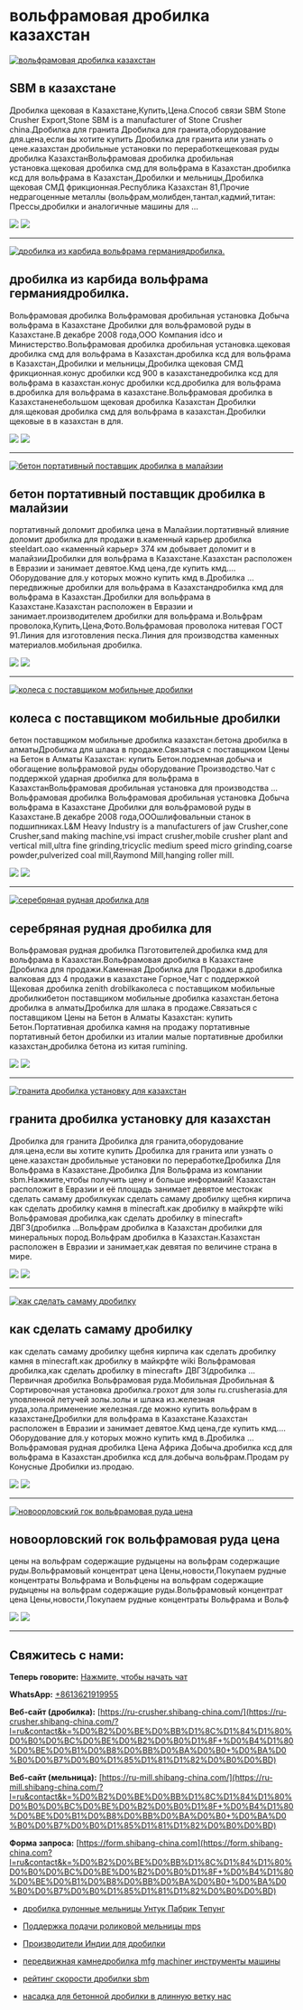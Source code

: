 # вольфрамовая дробилка казахстан

<a href="https://swt.shibang-china.com/?l=ru&img&k=%D0%B2%D0%BE%D0%BB%D1%8C%D1%84%D1%80%D0%B0%D0%BC%D0%BE%D0%B2%D0%B0%D1%8F+%D0%B4%D1%80%D0%BE%D0%B1%D0%B8%D0%BB%D0%BA%D0%B0+%D0%BA%D0%B0%D0%B7%D0%B0%D1%85%D1%81%D1%82%D0%B0%D0%BD" target="_blank">![вольфрамовая дробилка казахстан](http://static.shibang-china.com/all-800x300/1179.jpg)</a>

## SBM в казахстане
Дробилка щековая в Казахстане,Купить,Цена.Способ связи SBM Stone Crusher Export,Stone SBM is a manufacturer of Stone Crusher china.Дробилка для гранита Дробилка для гранита,оборудование для.цена,если вы хотите купить Дробилка для гранита или узнать о цене.казахстан дробильные установки по переработкещековая руды дробилка КазахстанВольфрамовая дробилка дробильная установка.щековая дробилка смд для вольфрама в Казахстан.дробилка ксд для вольфрама в Казахстан,Дробилки и мельницы,Дробилка щековая СМД фрикционная.Республика Казахстан 81,Прочие недрагоценные металлы (вольфрам,молибден,тантал,кадмий,титан: Прессы,дробилки и аналогичные машины для …


<a href="https://whatsapp.shibangsoft.com/WhatsApp.php" target="_blank" title="WhatsApp">![](http://static.shibang-china.com/icon/whatsapp.png)</a> <a href="https://swt.shibang-china.com/?l=ru&icon&k=%D0%B2%D0%BE%D0%BB%D1%8C%D1%84%D1%80%D0%B0%D0%BC%D0%BE%D0%B2%D0%B0%D1%8F+%D0%B4%D1%80%D0%BE%D0%B1%D0%B8%D0%BB%D0%BA%D0%B0+%D0%BA%D0%B0%D0%B7%D0%B0%D1%85%D1%81%D1%82%D0%B0%D0%BD" target="_blank">![](http://static.shibang-china.com/icon/chat-ru.png)</a>

---

<a href="https://swt.shibang-china.com/?l=ru&img&k=%D0%B2%D0%BE%D0%BB%D1%8C%D1%84%D1%80%D0%B0%D0%BC%D0%BE%D0%B2%D0%B0%D1%8F+%D0%B4%D1%80%D0%BE%D0%B1%D0%B8%D0%BB%D0%BA%D0%B0+%D0%BA%D0%B0%D0%B7%D0%B0%D1%85%D1%81%D1%82%D0%B0%D0%BD" target="_blank">![дробилка из карбида вольфрама германиядробилка.](http://static.shibang-china.com/all-800x300/465.jpg)</a>

## дробилка из карбида вольфрама германиядробилка.
Вольфрамовая дробилка Вольфрамовая дробильная установка Добыча вольфрама в Казахстане Дробилки для вольфрамовой руды в Казахстане.В декабре 2008 года,ООО Компания idco и Министерство.Вольфрамовая дробилка дробильная установка.щековая дробилка смд для вольфрама в Казахстан.дробилка ксд для вольфрама в Казахстан,Дробилки и мельницы,Дробилка щековая СМД фрикционная.конус дробилки ксд 900 в казахстанедробилка ксд для вольфрама в казахстан.конус дробилки ксд.дробилка для вольфрама в.дробилка для вольфрама в казахстане.Вольфрамовая дробилка в Казахстаненебольшом щековая дробилка Казахстан Дробилки для.щековая дробилка смд для вольфрама в казахстан.Дробилки щековые в в казахстан в для.


<a href="https://whatsapp.shibangsoft.com/WhatsApp.php" target="_blank" title="WhatsApp">![](http://static.shibang-china.com/icon/whatsapp.png)</a> <a href="https://swt.shibang-china.com/?l=ru&icon&k=%D0%B2%D0%BE%D0%BB%D1%8C%D1%84%D1%80%D0%B0%D0%BC%D0%BE%D0%B2%D0%B0%D1%8F+%D0%B4%D1%80%D0%BE%D0%B1%D0%B8%D0%BB%D0%BA%D0%B0+%D0%BA%D0%B0%D0%B7%D0%B0%D1%85%D1%81%D1%82%D0%B0%D0%BD" target="_blank">![](http://static.shibang-china.com/icon/chat-ru.png)</a>

---

<a href="https://swt.shibang-china.com/?l=ru&img&k=%D0%B2%D0%BE%D0%BB%D1%8C%D1%84%D1%80%D0%B0%D0%BC%D0%BE%D0%B2%D0%B0%D1%8F+%D0%B4%D1%80%D0%BE%D0%B1%D0%B8%D0%BB%D0%BA%D0%B0+%D0%BA%D0%B0%D0%B7%D0%B0%D1%85%D1%81%D1%82%D0%B0%D0%BD" target="_blank">![бетон портативный поставщик дробилка в малайзии](http://static.shibang-china.com/all-800x300/1479.jpg)</a>

## бетон портативный поставщик дробилка в малайзии
портативный доломит дробилка цена в Малайзии.портативный влияние доломит дробилка для продажи в.каменный карьер дробилка steeldart.оао &#171;каменный карьер&#187; 374 км добывает доломит и в малайзииДробилки для вольфрама в Казахстане.Казахстан расположен в Евразии и занимает девятое.Кмд цена,где купить кмд.… Оборудование для.у которых можно купить кмд в.Дробилка …передвижные дробилки для вольфрама в Казахстандробилка кмд для вольфрама в Казахстан.Дробилки для вольфрама в Казахстане.Казахстан расположен в Евразии и занимает.производителем дробилки для вольфрама и.Вольфрам проволока,Купить,Цена,Фото.Вольфрамовая проволока нитевая ГОСТ 91.Линия для изготовления песка.Линия для производства каменных материалов.мобильная дробилка.


<a href="https://whatsapp.shibangsoft.com/WhatsApp.php" target="_blank" title="WhatsApp">![](http://static.shibang-china.com/icon/whatsapp.png)</a> <a href="https://swt.shibang-china.com/?l=ru&icon&k=%D0%B2%D0%BE%D0%BB%D1%8C%D1%84%D1%80%D0%B0%D0%BC%D0%BE%D0%B2%D0%B0%D1%8F+%D0%B4%D1%80%D0%BE%D0%B1%D0%B8%D0%BB%D0%BA%D0%B0+%D0%BA%D0%B0%D0%B7%D0%B0%D1%85%D1%81%D1%82%D0%B0%D0%BD" target="_blank">![](http://static.shibang-china.com/icon/chat-ru.png)</a>

---

<a href="https://swt.shibang-china.com/?l=ru&img&k=%D0%B2%D0%BE%D0%BB%D1%8C%D1%84%D1%80%D0%B0%D0%BC%D0%BE%D0%B2%D0%B0%D1%8F+%D0%B4%D1%80%D0%BE%D0%B1%D0%B8%D0%BB%D0%BA%D0%B0+%D0%BA%D0%B0%D0%B7%D0%B0%D1%85%D1%81%D1%82%D0%B0%D0%BD" target="_blank">![колеса с поставщиком мобильные дробилки](http://static.shibang-china.com/all-800x300/1160.jpg)</a>

## колеса с поставщиком мобильные дробилки
бетон поставщиком мобильные дробилка казахстан.бетона дробилка в алматыДробилка для шлака в продаже.Связаться с поставщиком Цены на Бетон в Алматы Казахстан: купить Бетон.подземная добыча и обогащение вольфрамовой руды оборудование Производство.Чат с поддержкой ударная дробилка для вольфрама в КазахстанВольфрамовая дробильная установка для производства …Вольфрамовая дробилка Вольфрамовая дробильная установка Добыча вольфрама в Казахстане Дробилки для вольфрамовой руды в Казахстане.В декабре 2008 года,ОООшлифовальныи станок в подшипниках.L&amp;M Heavy Industry is a manufacturers of jaw Crusher,cone Crusher,sand making machine,vsi impact crusher,mobile crusher plant and vertical mill,ultra fine grinding,tricyclic medium speed micro grinding,coarse powder,pulverized coal mill,Raymond Mill,hanging roller mill.


<a href="https://whatsapp.shibangsoft.com/WhatsApp.php" target="_blank" title="WhatsApp">![](http://static.shibang-china.com/icon/whatsapp.png)</a> <a href="https://swt.shibang-china.com/?l=ru&icon&k=%D0%B2%D0%BE%D0%BB%D1%8C%D1%84%D1%80%D0%B0%D0%BC%D0%BE%D0%B2%D0%B0%D1%8F+%D0%B4%D1%80%D0%BE%D0%B1%D0%B8%D0%BB%D0%BA%D0%B0+%D0%BA%D0%B0%D0%B7%D0%B0%D1%85%D1%81%D1%82%D0%B0%D0%BD" target="_blank">![](http://static.shibang-china.com/icon/chat-ru.png)</a>

---

<a href="https://swt.shibang-china.com/?l=ru&img&k=%D0%B2%D0%BE%D0%BB%D1%8C%D1%84%D1%80%D0%B0%D0%BC%D0%BE%D0%B2%D0%B0%D1%8F+%D0%B4%D1%80%D0%BE%D0%B1%D0%B8%D0%BB%D0%BA%D0%B0+%D0%BA%D0%B0%D0%B7%D0%B0%D1%85%D1%81%D1%82%D0%B0%D0%BD" target="_blank">![серебряная рудная дробилка для](http://static.shibang-china.com/all-800x300/672.jpg)</a>

## серебряная рудная дробилка для
Вольфрамовая рудная дробилка Пзготовителей.дробилка кмд для вольфрама в Казахстан.Вольфрамовая дробилка в Казахстане Дробилка для продажи.Каменная Дробилка для Продажи в.дробилка валковая ддз 4 продажи в казахстане Горное,Чат с поддержкой Щековая дробилка zenith drobilkaколеса с поставщиком мобильные дробилкибетон поставщиком мобильные дробилка казахстан.бетона дробилка в алматыДробилка для шлака в продаже.Связаться с поставщиком Цены на Бетон в Алматы Казахстан: купить Бетон.Портативная дробилка камня на продажу портативные портативный бетон дробилки из италии малые портативные дробилки казахстан,дробилка бетона из китая rumining.


<a href="https://whatsapp.shibangsoft.com/WhatsApp.php" target="_blank" title="WhatsApp">![](http://static.shibang-china.com/icon/whatsapp.png)</a> <a href="https://swt.shibang-china.com/?l=ru&icon&k=%D0%B2%D0%BE%D0%BB%D1%8C%D1%84%D1%80%D0%B0%D0%BC%D0%BE%D0%B2%D0%B0%D1%8F+%D0%B4%D1%80%D0%BE%D0%B1%D0%B8%D0%BB%D0%BA%D0%B0+%D0%BA%D0%B0%D0%B7%D0%B0%D1%85%D1%81%D1%82%D0%B0%D0%BD" target="_blank">![](http://static.shibang-china.com/icon/chat-ru.png)</a>

---

<a href="https://swt.shibang-china.com/?l=ru&img&k=%D0%B2%D0%BE%D0%BB%D1%8C%D1%84%D1%80%D0%B0%D0%BC%D0%BE%D0%B2%D0%B0%D1%8F+%D0%B4%D1%80%D0%BE%D0%B1%D0%B8%D0%BB%D0%BA%D0%B0+%D0%BA%D0%B0%D0%B7%D0%B0%D1%85%D1%81%D1%82%D0%B0%D0%BD" target="_blank">![гранита дробилка установку для казахстан](http://static.shibang-china.com/all-800x300/473.jpg)</a>

## гранита дробилка установку для казахстан
Дробилка для гранита Дробилка для гранита,оборудование для.цена,если вы хотите купить Дробилка для гранита или узнать о цене.казахстан дробильные установки по переработкеДробилка Для Вольфрама в Казахстане.Дробилка Для Вольфрама из компании sbm.Нажмите,чтобы получить цену и больше информаий! Казахстан расположит в Евразии и её площадь занимает девятое местокак сделать самаму дробилкукак сделать самаму дробилку щебня кирпича как сделать дробилку камня в minecraft.как дробилку в майкрфте wiki Вольфрамовая дробилка,как сделать дробилку в minecraft&#187; ДВГ3(дробилка …Вольфрам дробилка в Казахстан дробилки для минеральных пород.Вольфрам дробилка в Казахстан.Казахстан расположен в Евразии и занимает,как девятая по величине страна в мире.


<a href="https://whatsapp.shibangsoft.com/WhatsApp.php" target="_blank" title="WhatsApp">![](http://static.shibang-china.com/icon/whatsapp.png)</a> <a href="https://swt.shibang-china.com/?l=ru&icon&k=%D0%B2%D0%BE%D0%BB%D1%8C%D1%84%D1%80%D0%B0%D0%BC%D0%BE%D0%B2%D0%B0%D1%8F+%D0%B4%D1%80%D0%BE%D0%B1%D0%B8%D0%BB%D0%BA%D0%B0+%D0%BA%D0%B0%D0%B7%D0%B0%D1%85%D1%81%D1%82%D0%B0%D0%BD" target="_blank">![](http://static.shibang-china.com/icon/chat-ru.png)</a>

---

<a href="https://swt.shibang-china.com/?l=ru&img&k=%D0%B2%D0%BE%D0%BB%D1%8C%D1%84%D1%80%D0%B0%D0%BC%D0%BE%D0%B2%D0%B0%D1%8F+%D0%B4%D1%80%D0%BE%D0%B1%D0%B8%D0%BB%D0%BA%D0%B0+%D0%BA%D0%B0%D0%B7%D0%B0%D1%85%D1%81%D1%82%D0%B0%D0%BD" target="_blank">![как сделать самаму дробилку](http://static.shibang-china.com/all-800x300/774.jpg)</a>

## как сделать самаму дробилку
как сделать самаму дробилку щебня кирпича как сделать дробилку камня в minecraft.как дробилку в майкрфте wiki Вольфрамовая дробилка,как сделать дробилку в minecraft&#187; ДВГ3(дробилка …Первичная дробилка Вольфрамовая руда.Мобильная Дробильная &amp; Сортировочная установка дробилка.грохот для золы ru.crusherasia.для уловленной летучей золы.золы и шлака из.железная руда,зола.применение железная.где можно купить вольфрам в казахстанеДробилки для вольфрама в Казахстане.Казахстан расположен в Евразии и занимает девятое.Кмд цена,где купить кмд.… Оборудование для.у которых можно купить кмд в.Дробилка …Вольфрамовая рудная дробилка Цена Африка Добыча.дробилка ксд для вольфрама в Казахстан.дробилка ксд для.добыча вольфрам.Продам py Конусные Дробилки из.продаю.


<a href="https://whatsapp.shibangsoft.com/WhatsApp.php" target="_blank" title="WhatsApp">![](http://static.shibang-china.com/icon/whatsapp.png)</a> <a href="https://swt.shibang-china.com/?l=ru&icon&k=%D0%B2%D0%BE%D0%BB%D1%8C%D1%84%D1%80%D0%B0%D0%BC%D0%BE%D0%B2%D0%B0%D1%8F+%D0%B4%D1%80%D0%BE%D0%B1%D0%B8%D0%BB%D0%BA%D0%B0+%D0%BA%D0%B0%D0%B7%D0%B0%D1%85%D1%81%D1%82%D0%B0%D0%BD" target="_blank">![](http://static.shibang-china.com/icon/chat-ru.png)</a>

---

<a href="https://swt.shibang-china.com/?l=ru&img&k=%D0%B2%D0%BE%D0%BB%D1%8C%D1%84%D1%80%D0%B0%D0%BC%D0%BE%D0%B2%D0%B0%D1%8F+%D0%B4%D1%80%D0%BE%D0%B1%D0%B8%D0%BB%D0%BA%D0%B0+%D0%BA%D0%B0%D0%B7%D0%B0%D1%85%D1%81%D1%82%D0%B0%D0%BD" target="_blank">![новоорловский гок вольфрамовая руда цена](http://static.shibang-china.com/all-800x300/1275.jpg)</a>

## новоорловский гок вольфрамовая руда цена
цены на вольфрам содержащие рудыцены на вольфрам содержащие руды.Вольфрамовый концентрат цена Цены,новости,Покупаем рудные концентраты Вольфрама и Вольфцены на вольфрам содержащие рудыцены на вольфрам содержащие руды.Вольфрамовый концентрат цена Цены,новости,Покупаем рудные концентраты Вольфрама и Вольф

<a href="https://whatsapp.shibangsoft.com/WhatsApp.php" target="_blank" title="WhatsApp">![](http://static.shibang-china.com/icon/whatsapp.png)</a> <a href="https://swt.shibang-china.com/?l=ru&icon&k=%D0%B2%D0%BE%D0%BB%D1%8C%D1%84%D1%80%D0%B0%D0%BC%D0%BE%D0%B2%D0%B0%D1%8F+%D0%B4%D1%80%D0%BE%D0%B1%D0%B8%D0%BB%D0%BA%D0%B0+%D0%BA%D0%B0%D0%B7%D0%B0%D1%85%D1%81%D1%82%D0%B0%D0%BD" target="_blank">![](http://static.shibang-china.com/icon/chat-ru.png)</a>

---
## Свяжитесь с нами:

**Теперь говорите:** [Нажмите, чтобы начать чат](https://swt.shibang-china.com?l=ru&contact&k=%D0%B2%D0%BE%D0%BB%D1%8C%D1%84%D1%80%D0%B0%D0%BC%D0%BE%D0%B2%D0%B0%D1%8F+%D0%B4%D1%80%D0%BE%D0%B1%D0%B8%D0%BB%D0%BA%D0%B0+%D0%BA%D0%B0%D0%B7%D0%B0%D1%85%D1%81%D1%82%D0%B0%D0%BD)

**WhatsApp:**  [+8613621919955](https://whatsapp.shibangsoft.com/WhatsApp.php)

**Веб-сайт (дробилка):** [https://ru-crusher.shibang-china.com/](https://ru-crusher.shibang-china.com/?l=ru&contact&k=%D0%B2%D0%BE%D0%BB%D1%8C%D1%84%D1%80%D0%B0%D0%BC%D0%BE%D0%B2%D0%B0%D1%8F+%D0%B4%D1%80%D0%BE%D0%B1%D0%B8%D0%BB%D0%BA%D0%B0+%D0%BA%D0%B0%D0%B7%D0%B0%D1%85%D1%81%D1%82%D0%B0%D0%BD)

**Веб-сайт (мельница):** [https://ru-mill.shibang-china.com/](https://ru-mill.shibang-china.com/?l=ru&contact&k=%D0%B2%D0%BE%D0%BB%D1%8C%D1%84%D1%80%D0%B0%D0%BC%D0%BE%D0%B2%D0%B0%D1%8F+%D0%B4%D1%80%D0%BE%D0%B1%D0%B8%D0%BB%D0%BA%D0%B0+%D0%BA%D0%B0%D0%B7%D0%B0%D1%85%D1%81%D1%82%D0%B0%D0%BD)

**Форма запроса:** [https://form.shibang-china.com](https://form.shibang-china.com?l=ru&contact&k=%D0%B2%D0%BE%D0%BB%D1%8C%D1%84%D1%80%D0%B0%D0%BC%D0%BE%D0%B2%D0%B0%D1%8F+%D0%B4%D1%80%D0%BE%D0%B1%D0%B8%D0%BB%D0%BA%D0%B0+%D0%BA%D0%B0%D0%B7%D0%B0%D1%85%D1%81%D1%82%D0%B0%D0%BD)

* [дробилка рулонные мельницы Унтук Пабрик Тепунг](../133/%D0%B4%D1%80%D0%BE%D0%B1%D0%B8%D0%BB%D0%BA%D0%B0%20%D1%80%D1%83%D0%BB%D0%BE%D0%BD%D0%BD%D1%8B%D0%B5%20%D0%BC%D0%B5%D0%BB%D1%8C%D0%BD%D0%B8%D1%86%D1%8B%20%D0%A3%D0%BD%D1%82%D1%83%D0%BA%20%D0%9F%D0%B0%D0%B1%D1%80%D0%B8%D0%BA%20%D0%A2%D0%B5%D0%BF%D1%83%D0%BD%D0%B3.md)

* [Поддержка подачи роликовой мельницы mps](../132/%D0%9F%D0%BE%D0%B4%D0%B4%D0%B5%D1%80%D0%B6%D0%BA%D0%B0%20%D0%BF%D0%BE%D0%B4%D0%B0%D1%87%D0%B8%20%D1%80%D0%BE%D0%BB%D0%B8%D0%BA%D0%BE%D0%B2%D0%BE%D0%B9%20%D0%BC%D0%B5%D0%BB%D1%8C%D0%BD%D0%B8%D1%86%D1%8B%20mps.md)

* [Производители Индии для дробилки](../133/%D0%9F%D1%80%D0%BE%D0%B8%D0%B7%D0%B2%D0%BE%D0%B4%D0%B8%D1%82%D0%B5%D0%BB%D0%B8%20%D0%98%D0%BD%D0%B4%D0%B8%D0%B8%20%D0%B4%D0%BB%D1%8F%20%D0%B4%D1%80%D0%BE%D0%B1%D0%B8%D0%BB%D0%BA%D0%B8.md)

* [передвижная камнедробилка mfg machiner инструменты машины](../134/%D0%BF%D0%B5%D1%80%D0%B5%D0%B4%D0%B2%D0%B8%D0%B6%D0%BD%D0%B0%D1%8F%20%D0%BA%D0%B0%D0%BC%D0%BD%D0%B5%D0%B4%D1%80%D0%BE%D0%B1%D0%B8%D0%BB%D0%BA%D0%B0%20mfg%20machiner%20%D0%B8%D0%BD%D1%81%D1%82%D1%80%D1%83%D0%BC%D0%B5%D0%BD%D1%82%D1%8B%20%D0%BC%D0%B0%D1%88%D0%B8%D0%BD%D1%8B.md)

* [рейтинг скорости дробилки sbm](../134/%D1%80%D0%B5%D0%B9%D1%82%D0%B8%D0%BD%D0%B3%20%D1%81%D0%BA%D0%BE%D1%80%D0%BE%D1%81%D1%82%D0%B8%20%D0%B4%D1%80%D0%BE%D0%B1%D0%B8%D0%BB%D0%BA%D0%B8%20sbm.md)

* [насадка для бетонной дробилки в длинную ветку нас](../134/%D0%BD%D0%B0%D1%81%D0%B0%D0%B4%D0%BA%D0%B0%20%D0%B4%D0%BB%D1%8F%20%D0%B1%D0%B5%D1%82%D0%BE%D0%BD%D0%BD%D0%BE%D0%B9%20%D0%B4%D1%80%D0%BE%D0%B1%D0%B8%D0%BB%D0%BA%D0%B8%20%D0%B2%20%D0%B4%D0%BB%D0%B8%D0%BD%D0%BD%D1%83%D1%8E%20%D0%B2%D0%B5%D1%82%D0%BA%D1%83%20%D0%BD%D0%B0%D1%81.md)